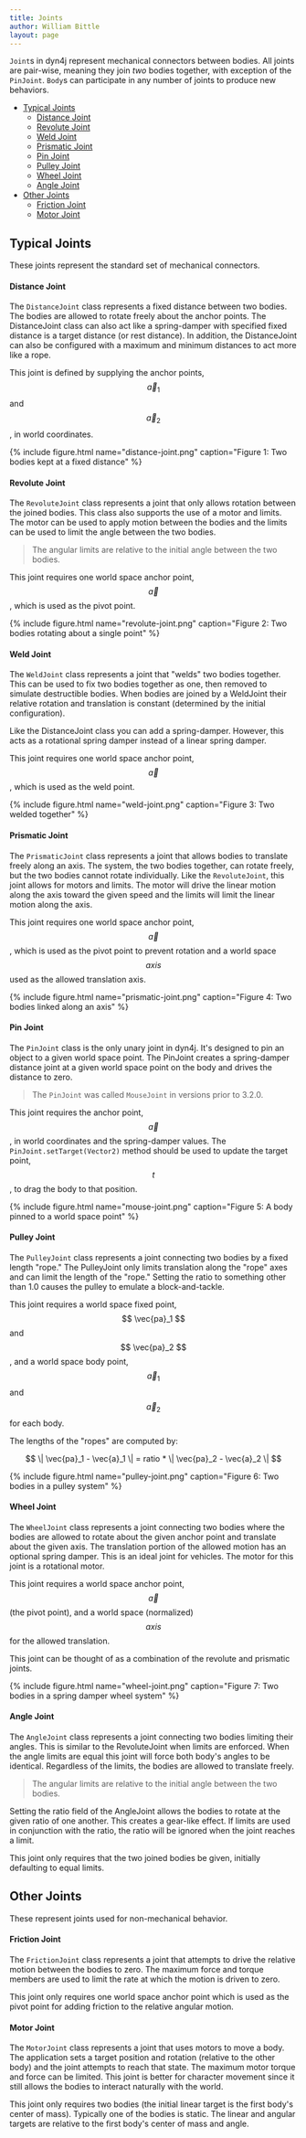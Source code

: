 ```yaml
---
title: Joints
author: William Bittle
layout: page
---
```


`Joint`s in dyn4j represent mechanical connectors between bodies.  All joints are pair-wise, meaning they join _two_ bodies together, with exception of the `PinJoint`.  `Body`s can participate in any number of joints to produce new behaviors.

* [Typical Joints](#Typical_Joints)
    * [Distance Joint](#Distance_Joint)
    * [Revolute Joint](#Revolute_Joint)
    * [Weld Joint](#Weld_Joint)
    * [Prismatic Joint](#Prismatic_Joint)
    * [Pin Joint](#Pin_Joint)
    * [Pulley Joint](#Pulley_Joint)
    * [Wheel Joint](#Wheel_Joint)
    * [Angle Joint](#Angle_Joint)
* [Other Joints](#Other_Joints)
    * [Friction Joint](#Friction_Joint)
    * [Motor Joint](#Motor_Joint)

<a id="Typical_Joints"></a>

## Typical Joints
These joints represent the standard set of mechanical connectors.

<a id="Distance_Joint"></a>

#### Distance Joint
The `DistanceJoint` class represents a fixed distance between two bodies. The bodies are allowed to rotate freely about the anchor points. The DistanceJoint class can also act like a spring-damper with specified fixed distance is a target distance (or rest distance).  In addition, the DistanceJoint can also be configured with a maximum and minimum distances to act more like a rope.

This joint is defined by supplying the anchor points, $$ \vec{a}_1 $$ and $$ \vec{a}_2 $$, in world coordinates.

{% include figure.html name="distance-joint.png" caption="Figure 1: Two bodies kept at a fixed distance" %}

<a id="Revolute_Joint"></a>

#### Revolute Joint
The `RevoluteJoint` class represents a joint that only allows rotation between the joined bodies. This class also supports the use of a motor and limits. The motor can be used to apply motion between the bodies and the limits can be used to limit the angle between the two bodies.

> The angular limits are relative to the initial angle between the two bodies.

This joint requires one world space anchor point, $$ \vec{a} $$, which is used as the pivot point.

{% include figure.html name="revolute-joint.png" caption="Figure 2: Two bodies rotating about a single point" %}

<a id="Weld_Joint"></a>

#### Weld Joint
The `WeldJoint` class represents a joint that "welds" two bodies together. This can be used to fix two bodies together as one, then removed to simulate destructible bodies. When bodies are joined by a WeldJoint their relative rotation and translation is constant (determined by the initial configuration).

Like the DistanceJoint class you can add a spring-damper. However, this acts as a rotational spring damper instead of a linear spring damper.

This joint requires one world space anchor point, $$ \vec{a} $$, which is used as the weld point.

{% include figure.html name="weld-joint.png" caption="Figure 3: Two welded together" %}


<a id="Prismatic_Joint"></a>
        
#### Prismatic Joint
The `PrismaticJoint` class represents a joint that allows bodies to translate freely along an axis.  The system, the two bodies together, can rotate freely, but the two bodies cannot rotate individually. Like the `RevoluteJoint`, this joint allows for motors and limits. The motor will drive the linear motion along the axis toward the given speed and the limits will limit the linear motion along the axis.

This joint requires one world space anchor point, $$ \vec{a} $$, which is used as the pivot point to prevent rotation and a world space $$ axis $$ used as the allowed translation axis.

{% include figure.html name="prismatic-joint.png" caption="Figure 4: Two bodies linked along an axis" %}

<a id="Pin_Joint"></a>

#### Pin Joint
The `PinJoint` class is the only unary joint in dyn4j.  It's designed to pin an object to a given world space point. The PinJoint creates a spring-damper distance joint at a given world space point on the body and drives the distance to zero.

> The `PinJoint` was called `MouseJoint` in versions prior to 3.2.0.

This joint requires the anchor point, $$ \vec{a} $$, in world coordinates and the spring-damper values.  The `PinJoint.setTarget(Vector2)` method should be used to update the target point, $$ t $$, to drag the body to that position.

{% include figure.html name="mouse-joint.png" caption="Figure 5: A body pinned to a world space point" %}

<a id="Pulley_Joint"></a>

#### Pulley Joint
The `PulleyJoint` class represents a joint connecting two bodies by a fixed length "rope." The PulleyJoint only limits translation along the "rope" axes and can limit the length of the "rope." Setting the ratio to something other than 1.0 causes the pulley to emulate a block-and-tackle.

This joint requires a world space fixed point, $$ \vec{pa}_1 $$ and $$ \vec{pa}_2 $$, and a world space body point, $$ \vec{a}_1 $$ and $$ \vec{a}_2 $$ for each body.

The lengths of the "ropes" are computed by:

$$
\| \vec{pa}_1 - \vec{a}_1 \| = ratio * \| \vec{pa}_2 - \vec{a}_2 \|
$$

{% include figure.html name="pulley-joint.png" caption="Figure 6: Two bodies in a pulley system" %}

<a id="Wheel_Joint"></a>

#### Wheel Joint
The `WheelJoint` class represents a joint connecting two bodies where the bodies are allowed to rotate about the given anchor point and translate about the given axis. The translation portion of the allowed motion has an optional spring damper. This is an ideal joint for vehicles. The motor for this joint is a rotational motor.

This joint requires a world space anchor point, $$ \vec{a} $$ (the pivot point), and a world space (normalized) $$ axis $$ for the allowed translation.

This joint can be thought of as a combination of the revolute and prismatic joints.

{% include figure.html name="wheel-joint.png" caption="Figure 7: Two bodies in a spring damper wheel system" %}

<a id="Angle_Joint"></a>

#### Angle Joint
The `AngleJoint` class represents a joint connecting two bodies limiting their angles. This is similar to the RevoluteJoint when limits are enforced. When the angle limits are equal this joint will force both body's angles to be identical. Regardless of the limits, the bodies are allowed to translate freely.

> The angular limits are relative to the initial angle between the two bodies.

Setting the ratio field of the AngleJoint allows the bodies to rotate at the given ratio of one another. This creates a gear-like effect. If limits are used in conjunction with the ratio, the ratio will be ignored when the joint reaches a limit.

This joint only requires that the two joined bodies be given, initially defaulting to equal limits.

<a id="Other_Joints"></a>
        
## Other Joints
These represent joints used for non-mechanical behavior.

<a id="Friction_Joint"></a>

#### Friction Joint
The `FrictionJoint` class represents a joint that attempts to drive the relative motion between the bodies to zero. The maximum force and torque members are used to limit the rate at which the motion is driven to zero.

This joint only requires one world space anchor point which is used as the pivot point for adding friction to the relative angular motion.

<a id="Motor_Joint"></a>
        
#### Motor Joint
The `MotorJoint` class represents a joint that uses motors to move a body. The application sets a target position and rotation (relative to the other body) and the joint attempts to reach that state. The maximum motor torque and force can be limited. This joint is better for character movement since it still allows the bodies to interact naturally with the world.

This joint only requires two bodies (the initial linear target is the first body's center of mass). Typically one of the bodies is static. The linear and angular targets are relative to the first body's center of mass and angle.
